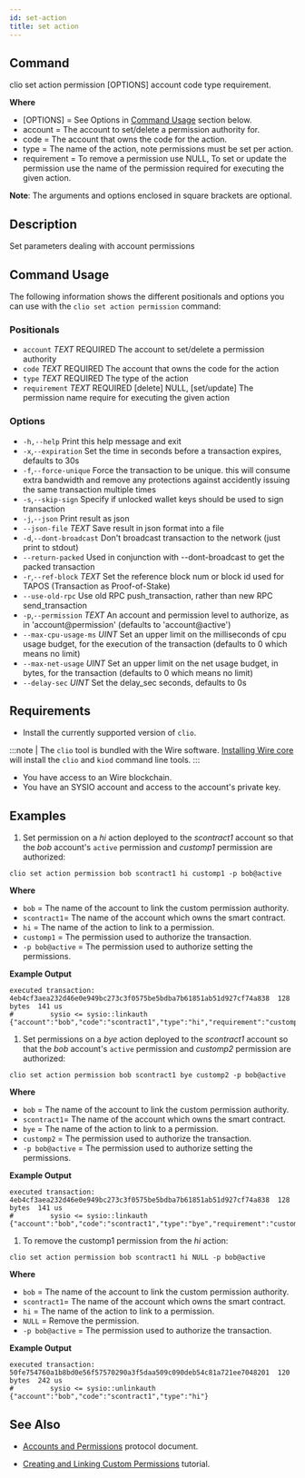 ```yaml
---
id: set-action
title: set action
---
```


## Command

clio set action permission [OPTIONS] account code type requirement.

**Where**

* [OPTIONS] = See Options in  [Command Usage](#command-usage) section below.
* account = The account to set/delete a permission authority for.
* code = The account that owns the code for the action.
* type =  The name of the action, note permissions must be set per action.
* requirement = To remove a permission use NULL, To set or update the permission use the name of the permission required for executing the given action.

**Note**: The arguments and options enclosed in square brackets are optional.

## Description

Set parameters dealing with account permissions

## Command Usage

The following information shows the different positionals and options you can use with the `clio set action permission` command:

### Positionals

* `account` _TEXT_ REQUIRED The account to set/delete a permission authority
* `code` _TEXT_ REQUIRED The account that owns the code for the action
* `type` _TEXT_ REQUIRED The type of the action
* `requirement` _TEXT_ REQUIRED [delete] NULL, [set/update] The permission name require for executing the given action

### Options

* `-h,--help` Print this help message and exit
* `-x`,`--expiration` Set the time in seconds before a transaction expires, defaults to 30s
* `-f`,`--force-unique` Force the transaction to be unique. this will consume extra bandwidth and remove any protections against accidently issuing the same transaction multiple times
* `-s`,`--skip-sign` Specify if unlocked wallet keys should be used to sign transaction
* `-j`,`--json` Print result as json
* `--json-file` _TEXT_ Save result in json format into a file
* `-d`,`--dont-broadcast` Don't broadcast transaction to the network (just print to stdout)
* `--return-packed` Used in conjunction with --dont-broadcast to get the packed transaction
* `-r`,`--ref-block` _TEXT_ Set the reference block num or block id used for TAPOS (Transaction as Proof-of-Stake)
* `--use-old-rpc` Use old RPC push_transaction, rather than new RPC send_transaction
* `-p`,`--permission` _TEXT_ An account and permission level to authorize, as in 'account@permission' (defaults to 'account@active')
* `--max-cpu-usage-ms` _UINT_ Set an upper limit on the milliseconds of cpu usage budget, for the execution of the transaction (defaults to 0 which means no limit)
* `--max-net-usage` _UINT_ Set an upper limit on the net usage budget, in bytes, for the transaction (defaults to 0 which means no limit)
* `--delay-sec` _UINT_ Set the delay_sec seconds, defaults to 0s

## Requirements

* Install the currently supported version of `clio`.

:::note
| The `clio` tool is bundled with the Wire software. [Installing Wire core](/docs/getting-started/install-dependencies.md) will install the `clio` and `kiod` command line tools.
:::

* You have access to an Wire blockchain.
* You have an SYSIO account and access to the account's private key.

## Examples

1. Set permission on a _hi_ action deployed to the _scontract1_ account so that the _bob_ account's `active` permission and _customp1_ permission are authorized:

```shell
clio set action permission bob scontract1 hi customp1 -p bob@active
```

**Where**

* `bob` = The name of the account to link the custom permission authority.
* `scontract1`= The name of the account which owns the smart contract.
* `hi` = The name of the action to link to a permission.
* `customp1` = The permission used to authorize the transaction.
* `-p bob@active` = The permission used to authorize setting the permissions.

**Example Output**

```shell
executed transaction: 4eb4cf3aea232d46e0e949bc273c3f0575be5bdba7b61851ab51d927cf74a838  128 bytes  141 us
#         sysio <= sysio::linkauth              {"account":"bob","code":"scontract1","type":"hi","requirement":"customp1"}
```

1. Set permissions on a _bye_ action deployed to the _scontract1_ account so that the _bob_ account's `active` permission and _customp2_ permission are authorized:

```shell
clio set action permission bob scontract1 bye customp2 -p bob@active
```

**Where**

* `bob` = The name of the account to link the custom permission authority.
* `scontract1`= The name of the account which owns the smart contract.
* `bye` = The name of the action to link to a permission.
* `customp2` = The permission used to authorize the transaction.
* `-p bob@active` = The permission used to authorize setting the permissions.

**Example Output**

```shell
executed transaction: 4eb4cf3aea232d46e0e949bc273c3f0575be5bdba7b61851ab51d927cf74a838  128 bytes  141 us
#         sysio <= sysio::linkauth              {"account":"bob","code":"scontract1","type":"bye","requirement":"customp2"}
```

1. To remove the customp1 permission from the _hi_ action:

```shell
clio set action permission bob scontract1 hi NULL -p bob@active
```

**Where**

* `bob` = The name of the account to link the custom permission authority.
* `scontract1`= The name of the account which owns the smart contract.
* `hi` = The name of the action to link to a permission.
* `NULL` = Remove the permission.
* `-p bob@active` = The permission used to authorize the transaction.

**Example Output**

```shell
executed transaction: 50fe754760a1b8bd0e56f57570290a3f5daa509c090deb54c81a721ee7048201  120 bytes  242 us
#         sysio <= sysio::unlinkauth            {"account":"bob","code":"scontract1","type":"hi"}
```

## See Also

* [Accounts and Permissions](https://developers.eos.io/welcome/v2.1/protocol/accounts_and_permissions) protocol document.

* [Creating and Linking Custom Permissions](https://developers.eos.io/welcome/v2.1/smart-contract-guides/linking-custom-permission) tutorial.
